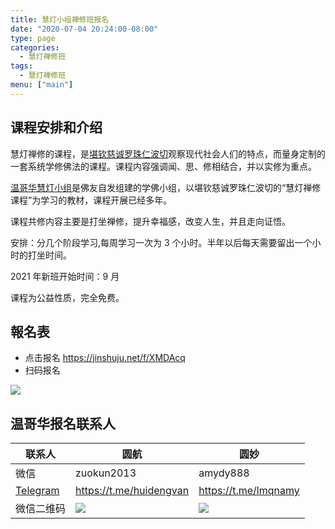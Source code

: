 ```yaml
---
title: 慧灯小组禅修班报名
date: "2020-07-04 20:24:00-08:00"
type: page
categories:
  - 慧灯禅修班
tags:
  - 慧灯禅修班
menu: ["main"]
---
```


## 课程安排和介绍

慧灯禅修的课程，是[堪钦慈诚罗珠仁波切](http://weibo.com/cichengluozhu?from=myfollow_all)观察现代社会人们的特点，而量身定制的一套系统学修佛法的课程。课程内容强调闻、思、修相结合，并以实修为重点。

[温哥华慧灯小组](https://www.huidengvan.com)是佛友自发组建的学佛小组，以堪钦慈诚罗珠仁波切的“慧灯禅修课程”为学习的教材，课程开展已经多年。

课程共修内容主要是打坐禅修，提升幸福感，改变人生，并且走向证悟。

安排：分几个阶段学习,每周学习一次为 3 个小时。半年以后每天需要留出一个小时的打坐时间。

2021 年新班开始时间：9 月

课程为公益性质，完全免费。

## 報名表

- 点击报名 <https://jinshuju.net/f/XMDAcq>
- 扫码报名

![](/f/up/2021溫hd禪修班報名表_512.png)

## 温哥华报名联系人

| 联系人                           | 圆航                      | 圆妙                   |
| -------------------------------- | ------------------------- | ---------------------- |
| 微信                             | zuokun2013                | amydy888               |
| [Telegram](https://telegram.org) | <https://t.me/huidengvan> | <https://t.me/lmqnamy> |
| 微信二维码                       | ![](/up/yuanhang.jpg)     | ![](/up/yuanmiao.jpg)  |

